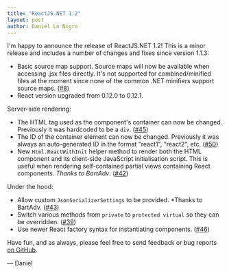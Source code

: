```yaml
---
title: "ReactJS.NET 1.2"
layout: post
author: Daniel Lo Nigro
---
```


I'm happy to announce the release of ReactJS.NET 1.2! This is a minor release and includes a number of changes and fixes since version 1.1.3:

 * Basic source map support. Source maps will now be available when accessing .jsx files directly. It's not supported for combined/minified files at the moment since none of the common .NET minifiers support source maps. ([#8](https://github.com/reactjs/React.NET/issues/8))
 * React version upgraded from 0.12.0 to 0.12.1.

Server-side rendering:

 * The HTML tag used as the component's container can now be changed. Previously it was hardcoded to be a `div`. ([#45](https://github.com/reactjs/React.NET/issues/45))
 * The ID of the container element can now be changed. Previously it was always an auto-generated ID in the format "react1", "react2", etc. ([#50](https://github.com/reactjs/React.NET/issues/50))
 * New `Html.ReactWithInit` helper method to render both the HTML component and its client-side JavaScript initialisation script. This is useful when rendering self-contained partial views containing React components. *Thanks to BartAdv*. ([#42](https://github.com/reactjs/React.NET/pull/42))

Under the hood:

 * Allow custom `JsonSerializerSettings` to be provided. *Thanks to BartAdv. ([#43](https://github.com/reactjs/React.NET/pull/43))
 * Switch various methods from `private` to `protected virtual` so they can be overridden. ([#39](https://github.com/reactjs/React.NET/issues/39))
 * Use newer React factory syntax for instantiating components. ([#46](https://github.com/reactjs/React.NET/issues/46))

Have fun, and as always, please feel free to send feedback or bug reports
[on GitHub](https://github.com/reactjs/React.NET).

— Daniel
